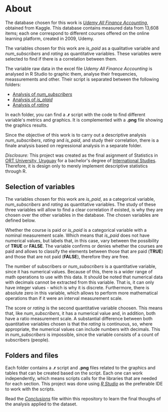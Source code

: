 # About
The database chosen for this work is [*Udemy All Finance Accounting*](https://www.kaggle.com/datasets/jilkothari/finance-accounting-courses-udemy-13k-course), obtained from Kaggle. This database contains measured data from 13,608 items; each one correspond to different courses offered on the online learning platform, created in 2009, Udemy.    

The variables chosen for this work are *is_paid* as a qualitative variable and *num_subscribers* and *rating* as quantitative variables. These variables were selected to find if there is a correlation between them. 

The variable raw data in the excel file *Udemy All Finance Accounting* is analysed in R Studio to graphic them, analyse their frequencies, meassurements and other. Their script is separated between the following folders:   

*   [Analysis of *num_subscribers*](https://github.com/r41ss4/r_stat_ort/tree/main/analysis_num_s)
*   [Analysis of *is_plaid*](https://github.com/r41ss4/r_stat_ort/tree/main/analysis_is_p)  
*   [Analysis of *rating*](https://github.com/r41ss4/r_stat_ort/tree/main/analysis_rating)

In each folder, you can find a **.r** script with the code to find different variable's metrics and graphics. It is complemented with a **.png** file showing the graphics results. 

Since the objective of this work is to carry out a descriptive analysis *num_subscribers*, *rating* and *is_paid*, and study their correlation, there is a finale analysis based on regressional analysis in a separate folder.

*Disclosure:* This project was created as the final asignment of Statistics in [ORT University, Uruguay](https://www.ort.edu.uy/) for a bachelor's degree of [International Studies](https://facs.ort.edu.uy/licenciatura-en-estudios-internacionales). Therefore, it is design only to merely implement descriptive statistics through R.

## Selection of variables 
The variables chosen for this work are *is_paid*, as a categorical variable, *num_subscribers* and *rating* as quantitative variables. The study of these three variables will allow to find a clear correlation if existed, is why they are chosen over the other variables in the database. The chosen variables are defined below.     

Whether the course is paid or *is_paid* is a categorical variable with a nominal measurement scale. Which means that *is_paid* does not have numerical values, but labels that, in this case, vary between the possibility of **TRUE** or **FALSE**. The variable confirms or denies whether the courses are paid and allows to classify the elements between those that are paid (**TRUE**) and those that are not paid (**FALSE**), therefore they are free.     

The number of subscribers or *num_subscribers* is a quantitative variable, since it has numerical values. Because of this, there is a wider range of math operations to use with this data. It should be noted that numerical data with decimals cannot be extracted from this variable. That is, it can only have integer values ​​- which is why it is discrete. Furthermore, there is absolute zero in this variable, which allows to perform more mathematical operations than if it were an interval measurement scale.    

The score or *rating* is the second quantitative variable choosen. This means that, like *num_subscribers*, it has a numerical value and, in addition, both have a ratio measurement scale. A substantial difference between both quantitative variables chosen is that the *rating* is continuous, so, where appropriate, the numerical values ​​can include numbers with decimals. This in *num_subscribers* is impossible, since the variable consists of a count of subscribers (people).    

## Folders and files
Each folder contains a **.r** script and **.png** files related to the graphics and tables that can be created based on the script. Each one can work independently, which means scripts calls for the libraries that are needed for each section. This project was done using [*R Studio*](https://rstudio-education.github.io/hopr/starting.html) as the preferable IDE to work with the scripts.    

Read the [*Conclusions*](https://github.com/r41ss4/r_stat_ort/blob/main/conclusion.md) file within this repository to learn the final thoughs of the analysis applied to the dataset. 
